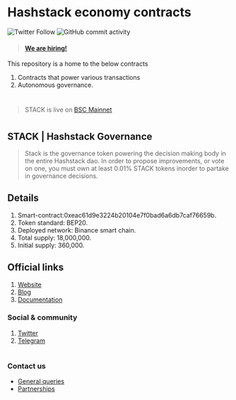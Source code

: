 
# Hashstack economy contracts
![Twitter Follow](https://img.shields.io/twitter/follow/hashstackfi?label=Follow%20Hashstack&logo=Twitter) 
![GitHub commit activity](https://img.shields.io/github/commit-activity/m/hashstackfi/Economy-contracts?label=Commits&logo=github)

> #### [We are hiring!](docs.hashstack.finance/careers)

This repository is a home to the below contracts

1. Contracts that power various transactions
2. Autonomous governance.


#
> STACK is live on [BSC Mainnet](https://bscscan.com/token/0xeac61d9e3224b20104e7f0bad6a6db7caf76659b)
#
## STACK | Hashstack Governance

> Stack is the governance token powering the decision making body in the entire Hashstack dao. In order to propose improvements, or vote on one, you must own at least 0.01% STACK tokens inorder to partake in governance decisions.


## Details
1. Smart-contract:0xeac61d9e3224b20104e7f0bad6a6db7caf76659b.
2. Token standard: BEP20.
3. Deployed network: Binance smart chain.
4. Total supply: 18,000,000.
5. Initial supply: 360,000.


## Official links
1. [Website](hashstack.finance)
2. [Blog](hashstack.medium.com)
3. [Documentation](docs.hashstack.finance)


### Social & community
1. [Twitter](twitter.com/hashstackfi)
2. [Telegram](t.me/Hashstackfi)

#

### Contact us
* [General queries](hello@hashstack.finance) 
* [Partnerships](Yui@hashstack.finance)

